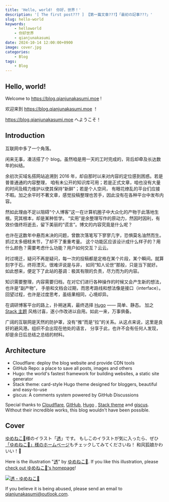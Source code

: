 ```yaml
---
title: 'Hello, world!　你好，世界！'
description: '[ The first post??? ] 【第一篇文章???】「最初の記事???」'
slug: hello-world
keywords:
    - helloworld
    - 你好世界
    - qianjunakasumi
date: 2024-10-14 12:00:00+0900
image: cover.jpg
categories:
    - Blog
tags:
    - Blog
---
```


## Hello, world!

Welcome to https://blog.qianjunakasumi.moe !

欢迎来到 https://blog.qianjunakasumi.moe ！

https://blog.qianjunakasumi.moe へようこそ！


## Introduction

互联网中多了一个角落。

闲来无事，凑活搭了个 blog。虽然咱是用一天的工时完成的，背后却牵及长达数年的纠结。

余初次买域名搭网站追溯到 2016 年，却自那时以来对内容的定位感到困惑。若是普普通通的内容整理，
咱有未公开的知识库可用；若是正式文章，咱也没有大量的时间及精力维护以使其保持“新鲜”；若是个人空间，
有眼花缭乱的平台们应接不暇。加之余平时不著文章，感觉投稿整理也苦手，因此没有在各种平台中发布内容。

然如此理由不足以阻碍“个人博客”这一在计算机圈子中大众化的产物于此落地生根。究其根本，却是某种哲学。
“实用”是余整理写作的原动力，然因时因利，有效价值终将逝去，留下美丽的“谎言”。博文的内容究竟是什么呢？

也许在这数年中悬而未决的问题，曾数次落笔写下寥寥几字，恐惧莫名油然而生。抓过太多细枝末节，了却不了重重考量。
这个功能区应该设计成什么样子的？用什么颜色？需要考虑什么功能？用户如何交互？云云。

时过境迁，疑问不再是疑问，每一次的投稿都是定格在某个片段，某个瞬间。就算刻字于石，终将湮灭。很难评说是与非，
如同“知人论世”那般，只是当下就好。如此想来，便定下了此站的基调：极其有限的负责，尽力而为的内容。

知识需要整理，内容需要归档，在对它们进行各种操作的时候又会产生新的想法，也许是“副产物”，
手册和文档会过期，而思考路线和想法像是接口（interface）。回望过程，也许是过度思考，虽结果相同，心境却异。

在调研博客平台的路上，扑朔迷离，最终选择 [Hugo](https://gohugo.io) —— 简单、静态。
加之 [Stack 主题](https://github.com/CaiJimmy/hugo-theme-stack)
风格讨喜，遂小作改进以自用。如此一来，万事俱备。

广阔的互联网是天然的防护罩，没有“推”而是“拉”的关系。从这点来说，这里是良好的避风港。组织不会出现在他处的语言，
分享于此，也许不会有任何人发现，却是余日后总结之总结的材料。


## Architecture

- Cloudflare: deploy the blog website and provide CDN tools
- GitHub Repo: a place to save all posts, images and others
- Hugo: the world's fastest framework for building websites, a static site generator
- Stack theme: card-style Hugo theme designed for bloggers, beautiful and easy-to-use
- giscus: A comments system powered by GitHub Discussions

Special thanks to [Cloudflare](https://www.cloudflare.com), [GitHub](https://www.github.com), [Hugo](https://gohugo.io)
, [Stack theme](https://github.com/CaiJimmy/hugo-theme-stack) and [giscus](https://giscus.app/). Without their
incredible works, this blog wouldn't have been possible.

## Cover

[ゆめねこ🌸](https://www.pixiv.net/users/28223718)様のイラスト「[透](https://www.pixiv.net/artworks/99008516)」です。
もしこのイラストが気に入ったら、ぜひ[「ゆめねこ🌸」様のホームページ](https://www.pixiv.net/users/28223718)もチェックしてみてくださいね！
和风狐娘かわいい！🥰

Here is the illustration "[透](https://www.pixiv.net/artworks/99008516)" by
[ゆめねこ🌸](https://www.pixiv.net/users/28223718). If you like this illustration, please
[check out ゆめねこ🌸's homepage](https://www.pixiv.net/users/28223718)!

[![透・ゆめねこ🌸](cover.jpg)](https://www.pixiv.net/artworks/99008516)

If you believe it is being abused, please send an email to qianjunakasumi@outlook.com.
